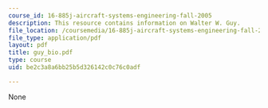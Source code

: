 ```yaml
---
course_id: 16-885j-aircraft-systems-engineering-fall-2005
description: This resource contains information on Walter W. Guy.
file_location: /coursemedia/16-885j-aircraft-systems-engineering-fall-2005/be2c3a8a6bb25b5d326142c0c76c0adf_guy_bio.pdf
file_type: application/pdf
layout: pdf
title: guy_bio.pdf
type: course
uid: be2c3a8a6bb25b5d326142c0c76c0adf

---
```

None